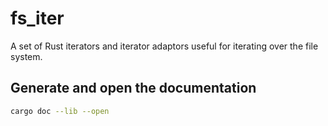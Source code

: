 # fs_iter

A set of Rust iterators and iterator adaptors useful for iterating over the file system.

## Generate and open the documentation

```bash
cargo doc --lib --open
```
